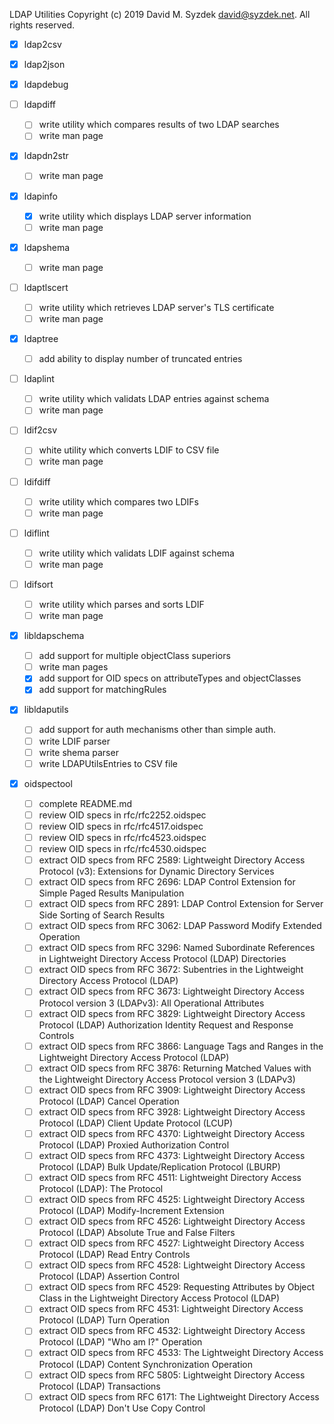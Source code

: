 
LDAP Utilities
Copyright (c) 2019 David M. Syzdek <david@syzdek.net>.
All rights reserved.

   - [x] ldap2csv

   - [x] ldap2json

   - [x] ldapdebug

   - [ ] ldapdiff
     - [ ] write utility which compares results of two LDAP searches
     - [ ] write man page

   - [x] ldapdn2str
     - [ ] write man page

   - [x] ldapinfo
     - [x] write utility which displays LDAP server information
     - [ ] write man page

   - [x] ldapshema
     - [ ] write man page

   - [ ] ldaptlscert
     - [ ] write utility which retrieves LDAP server's TLS certificate
     - [ ] write man page

   - [x] ldaptree
     - [ ] add ability to display number of truncated entries

   - [ ] ldaplint
     - [ ] write utility which validats LDAP entries against schema
     - [ ] write man page

   - [ ] ldif2csv
     - [ ] white utility which converts LDIF to CSV file
     - [ ] write man page

   - [ ] ldifdiff
     - [ ] write utility which compares two LDIFs
     - [ ] write man page

   - [ ] ldiflint
     - [ ] write utility which validats LDIF against schema
     - [ ] write man page

   - [ ] ldifsort
     - [ ] write utility which parses and sorts LDIF
     - [ ] write man page

   - [x] libldapschema
     - [ ] add support for multiple objectClass superiors
     - [ ] write man pages
     - [x] add support for OID specs on attributeTypes and objectClasses
     - [x] add support for matchingRules

   - [x] libldaputils
     - [ ] add support for auth mechanisms other than simple auth.
     - [ ] write LDIF parser
     - [ ] write shema parser
     - [ ] write LDAPUtilsEntries to CSV file

   - [x] oidspectool
      - [ ] complete README.md
      - [ ] review OID specs in rfc/rfc2252.oidspec
      - [ ] review OID specs in rfc/rfc4517.oidspec
      - [ ] review OID specs in rfc/rfc4523.oidspec
      - [ ] review OID specs in rfc/rfc4530.oidspec
      - [ ] extract OID specs from RFC 2589: Lightweight Directory Access Protocol (v3): Extensions for Dynamic Directory Services
      - [ ] extract OID specs from RFC 2696: LDAP Control Extension for Simple Paged Results Manipulation
      - [ ] extract OID specs from RFC 2891: LDAP Control Extension for Server Side Sorting of Search Results
      - [ ] extract OID specs from RFC 3062: LDAP Password Modify Extended Operation
      - [ ] extract OID specs from RFC 3296: Named Subordinate References in Lightweight Directory Access Protocol (LDAP) Directories
      - [ ] extract OID specs from RFC 3672: Subentries in the Lightweight Directory Access Protocol (LDAP)
      - [ ] extract OID specs from RFC 3673: Lightweight Directory Access Protocol version 3 (LDAPv3): All Operational Attributes
      - [ ] extract OID specs from RFC 3829: Lightweight Directory Access Protocol (LDAP) Authorization Identity Request and Response Controls
      - [ ] extract OID specs from RFC 3866: Language Tags and Ranges in the Lightweight Directory Access Protocol (LDAP)
      - [ ] extract OID specs from RFC 3876: Returning Matched Values with the Lightweight Directory Access Protocol version 3 (LDAPv3)
      - [ ] extract OID specs from RFC 3909: Lightweight Directory Access Protocol (LDAP) Cancel Operation
      - [ ] extract OID specs from RFC 3928: Lightweight Directory Access Protocol (LDAP) Client Update Protocol (LCUP)
      - [ ] extract OID specs from RFC 4370: Lightweight Directory Access Protocol (LDAP) Proxied Authorization Control
      - [ ] extract OID specs from RFC 4373: Lightweight Directory Access Protocol (LDAP) Bulk Update/Replication Protocol (LBURP)
      - [ ] extract OID specs from RFC 4511: Lightweight Directory Access Protocol (LDAP): The Protocol
      - [ ] extract OID specs from RFC 4525: Lightweight Directory Access Protocol (LDAP) Modify-Increment Extension
      - [ ] extract OID specs from RFC 4526: Lightweight Directory Access Protocol (LDAP) Absolute True and False Filters
      - [ ] extract OID specs from RFC 4527: Lightweight Directory Access Protocol (LDAP) Read Entry Controls
      - [ ] extract OID specs from RFC 4528: Lightweight Directory Access Protocol (LDAP) Assertion Control
      - [ ] extract OID specs from RFC 4529: Requesting Attributes by Object Class in the Lightweight Directory Access Protocol (LDAP)
      - [ ] extract OID specs from RFC 4531: Lightweight Directory Access Protocol (LDAP) Turn Operation
      - [ ] extract OID specs from RFC 4532: Lightweight Directory Access Protocol (LDAP) "Who am I?" Operation
      - [ ] extract OID specs from RFC 4533: The Lightweight Directory Access Protocol (LDAP) Content Synchronization Operation
      - [ ] extract OID specs from RFC 5805: Lightweight Directory Access Protocol (LDAP) Transactions
      - [ ] extract OID specs from RFC 6171: The Lightweight Directory Access Protocol (LDAP) Don't Use Copy Control
